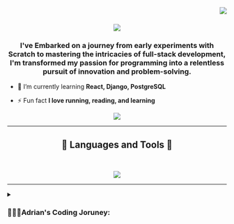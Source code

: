 <img align="right" src="https://visitor-badge.laobi.icu/badge?page_id=Muffy239.Muffy239"/>
<h1 align="center">
    <img src="https://readme-typing-svg.herokuapp.com/?font=Righteous&size=35&center=true&vCenter=true&width=500&height=70&duration=4000&lines=Hi+There!+👋;+I'm+Adrian+Garcia!;" />
</h1>
<h3 align="center">I've Embarked on a journey from early experiments with Scratch to mastering the intricacies of full-stack development, I'm transformed my passion for programming into a relentless pursuit of innovation and problem-solving. </h3>

- 🌱 I’m currently learning **React, Django, PostgreSQL**

- ⚡ Fun fact **I love running, reading, and learning**

<p align="center">
  <a href="https://www.linkedin.com/in/adrian0239" target="_blank">
    <img src="https://img.shields.io/badge/LinkedIn-0077B5?style=for-the-badge&logo=linkedin&logoColor=white" target="_blank" />
  </a>
</p>

<hr/>

<h2 align="center">🧰 Languages and Tools 🧰 </h2>
<br/>
<p align="center">
	<a href="">
		<img src="https://skillicons.dev/icons?i=git,js,nodejs,html,css,py,cpp,django,aws,vscode,discord,figma,git,postgres,react,java&perline=9" />
	</a>
</p>


<hr/>

<details>
	<summary><h3>👨🏽‍💻Adrian's Coding Joruney:</h3></summary>
From the moment I crafted my first script in Scratch during a high school web development class, my fascination with technology was transformed into a deep-seated passion for programming. It was the final project of that class, a venture into the foundational realms of HTML and CSS, that truly cemented my love for coding. The relentless challenges and the satisfaction of overcoming what seemed like endless errors have become a driving force for me, fueling my desire to solve the next problem with creativity and determination. This passion didn't just stay within the confines of the classroom; it led me to take on additional projects, even completing a final project on behalf of a friend. My dedication to mastering software development took me on an unconventional path through military service, which provided me with the means to further pursue my dreams. Post-service, I seized the opportunity to attend a programming bootcamp, diving headfirst into the intricate world of full-stack development.

Currently, I am honing my skills at CodePlatoon, where each day is a new opportunity to learn and grow. The journey through this bootcamp is not just about acquiring technical skills but about preparing myself to make significant contributions to real-world applications. I am eagerly looking forward to applying my knowledge and passion for software development in a professional setting, where I can contribute to creating impactful and innovative solutions.
</details>
